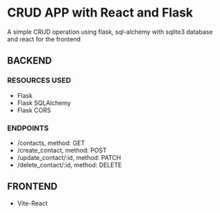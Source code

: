 # CRUD APP with React and Flask
A simple CRUD operation using flask, sql-alchemy with sqlite3 database and react for the frontend

## BACKEND
### RESOURCES USED
   - Flask
   - Flask SQLAlchemy
   - Flask CORS
### ENDPOINTS
   - /contacts, method: GET
   - /create_contact, method: POST
   - /update_contact/:id, method: PATCH
   - /delete_contact/:id, method: DELETE

## FRONTEND
   - Vite-React
